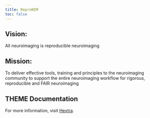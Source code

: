 ```yaml
---
title: ReproNIM
toc: false
---
```


## Vision:

All neuroimaging is reproducible neuroimaging

## Mission:

To deliver effective tools, training and principles to the neuroimaging community to support the entire neuroimaging workflow for rigorous, reproducible and FAIR neuroimaging


## THEME Documentation

For more information, visit [Hextra](https://imfing.github.io/hextra).
